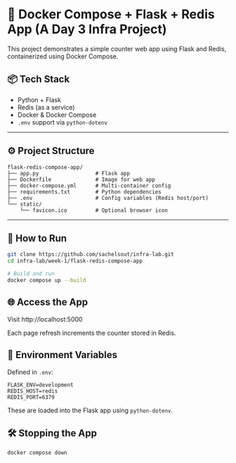 # 🐳 Docker Compose + Flask + Redis App (A Day 3 Infra Project)

This project demonstrates a simple counter web app using Flask and Redis, containerized using Docker Compose.

## 📦 Tech Stack

- Python + Flask
- Redis (as a service)
- Docker & Docker Compose
- `.env` support via `python-dotenv`

---

## ⚙️ Project Structure

```plaintext
flask-redis-compose-app/
├── app.py                  # Flask app
├── Dockerfile              # Image for web app
├── docker-compose.yml      # Multi-container config
├── requirements.txt        # Python dependencies
├── .env                    # Config variables (Redis host/port)
└── static/
    └── favicon.ico         # Optional browser icon
```


---

## 🚀 How to Run

```bash
git clone https://github.com/sachelsout/infra-lab.git
cd infra-lab/week-1/flask-redis-compose-app

# Build and run
docker compose up --build
```

## 🌐 Access the App
Visit http://localhost:5000

Each page refresh increments the counter stored in Redis.

## 🧪 Environment Variables
Defined in `.env`:
```
FLASK_ENV=development
REDIS_HOST=redis
REDIS_PORT=6379
```
These are loaded into the Flask app using `python-dotenv`.

## 🛠️ Stopping the App
```
docker compose down
```